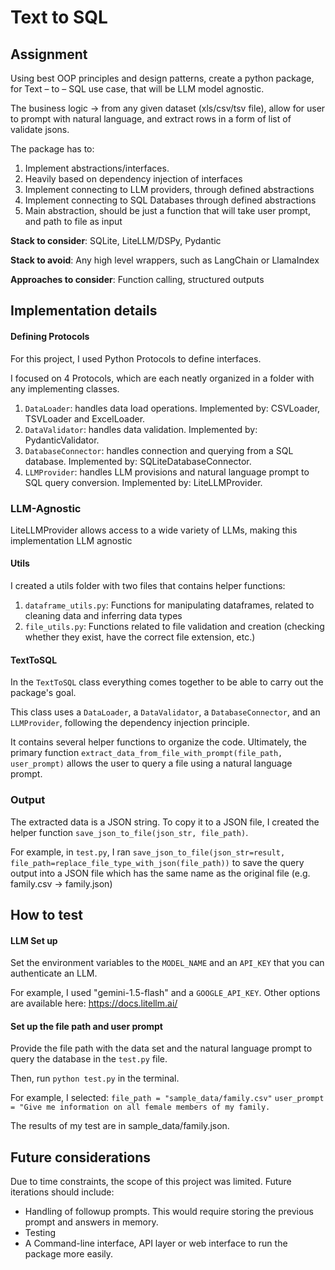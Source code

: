 # Text to SQL

## Assignment

Using best OOP principles and design patterns, create a python package, for Text – to – SQL use case, that will be LLM model agnostic.

The business logic -> from any given dataset (xls/csv/tsv file), allow for user to prompt with natural language, and extract rows in a form of list of validate jsons.

The package has to:

1. Implement abstractions/interfaces.
2. Heavily based on dependency injection of interfaces
3. Implement connecting to LLM providers, through defined abstractions
4. Implement connecting to SQL Databases through defined abstractions
5. Main abstraction, should be just a function that will take user prompt, and path to file as input

**Stack to consider**: SQLite, LiteLLM/DSPy, Pydantic

**Stack to avoid**: Any high level wrappers, such as LangChain or LlamaIndex

**Approaches to consider**: Function calling, structured outputs

## Implementation details

#### Defining Protocols

For this project, I used Python Protocols to define interfaces.

I focused on 4 Protocols, which are each neatly organized in a folder with any implementing classes.

1. `DataLoader`: handles data load operations. Implemented by: CSVLoader, TSVLoader and ExcelLoader.
2. `DataValidator`: handles data validation. Implemented by: PydanticValidator.
3. `DatabaseConnector`: handles connection and querying from a SQL database. Implemented by: SQLiteDatabaseConnector.
4. `LLMProvider`: handles LLM provisions and natural language prompt to SQL query conversion. Implemented by: LiteLLMProvider.

### LLM-Agnostic

LiteLLMProvider allows access to a wide variety of LLMs, making this implementation LLM agnostic

#### Utils

I created a utils folder with two files that contains helper functions:

1. `dataframe_utils.py`: Functions for manipulating dataframes, related to cleaning data and inferring data types
2. `file_utils.py`: Functions related to file validation and creation (checking whether they exist, have the correct file extension, etc.)

#### TextToSQL

In the `TextToSQL` class everything comes together to be able to carry out the package's goal.

This class uses a `DataLoader`, a `DataValidator`, a `DatabaseConnector`, and an `LLMProvider`, following the dependency injection principle.

It contains several helper functions to organize the code. Ultimately, the primary function `extract_data_from_file_with_prompt(file_path, user_prompt)` allows the user to query a file using a natural language prompt.

### Output

The extracted data is a JSON string. To copy it to a JSON file, I created the helper function `save_json_to_file(json_str, file_path)`.

For example, in `test.py`, I ran `save_json_to_file(json_str=result, file_path=replace_file_type_with_json(file_path))` to save the query output into a JSON file which has the same name as the original file (e.g. family.csv -> family.json)

## How to test

#### LLM Set up

Set the environment variables to the `MODEL_NAME` and an `API_KEY` that you can authenticate an LLM.

For example, I used "gemini-1.5-flash" and a `GOOGLE_API_KEY`.
Other options are available here: https://docs.litellm.ai/

#### Set up the file path and user prompt

Provide the file path with the data set and the natural language prompt to query the database in the `test.py` file.

Then, run `python test.py` in the terminal.

For example, I selected:
`file_path = "sample_data/family.csv"`
`user_prompt = "Give me information on all female members of my family.`

The results of my test are in sample_data/family.json.

## Future considerations

Due to time constraints, the scope of this project was limited.
Future iterations should include:

- Handling of followup prompts. This would require storing the previous prompt and answers in memory.
- Testing
- A Command-line interface, API layer or web interface to run the package more easily.

